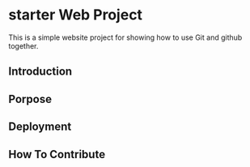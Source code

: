 # starter Web Project

This is a simple website project for showing how to use Git and github together.

## Introduction

## Porpose

## Deployment

## How To Contribute